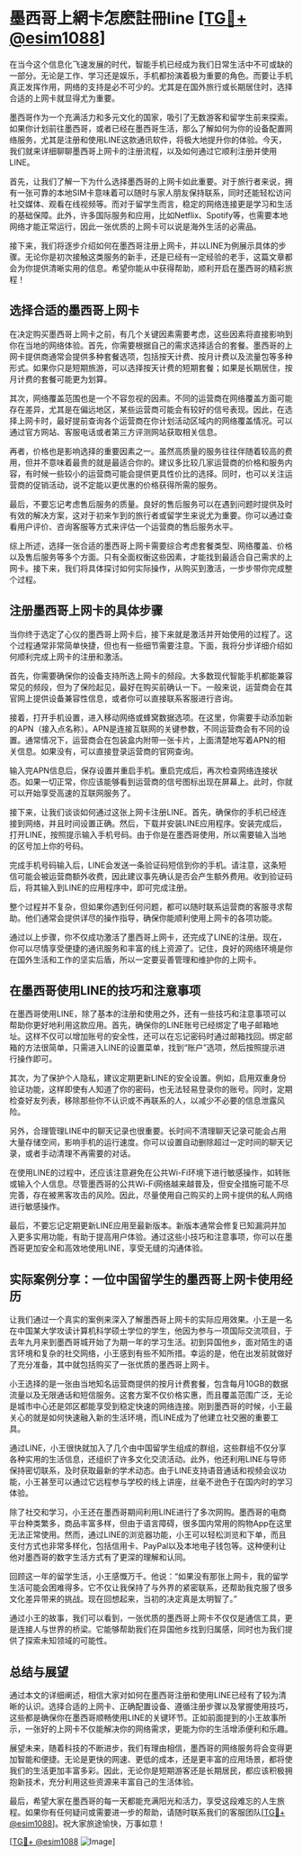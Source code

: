 # 墨西哥上網卡怎麽註冊line [[TG💪+ @esim1088](https://t.me/s/esim1088)]

在当今这个信息化飞速发展的时代，智能手机已经成为我们日常生活中不可或缺的一部分。无论是工作、学习还是娱乐，手机都扮演着极为重要的角色。而要让手机真正发挥作用，网络的支持是必不可少的。尤其是在国外旅行或长期居住时，选择合适的上网卡就显得尤为重要。

墨西哥作为一个充满活力和多元文化的国家，吸引了无数游客和留学生前来探索。如果你计划前往墨西哥，或者已经在墨西哥生活，那么了解如何为你的设备配置网络服务，尤其是注册和使用LINE这款通讯软件，将极大地提升你的体验。今天，我们就来详细聊聊墨西哥上网卡的注册流程，以及如何通过它顺利注册并使用LINE。

首先，让我们了解一下为什么选择墨西哥的上网卡如此重要。对于旅行者来说，拥有一张可靠的本地SIM卡意味着可以随时与家人朋友保持联系，同时还能轻松访问社交媒体、观看在线视频等。而对于留学生而言，稳定的网络连接更是学习和生活的基础保障。此外，许多国际服务和应用，比如Netflix、Spotify等，也需要本地网络才能正常运行，因此一张优质的上网卡可以说是海外生活的必需品。

接下来，我们将逐步介绍如何在墨西哥注册上网卡，并以LINE为例展示具体的步骤。无论你是初次接触这类服务的新手，还是已经有一定经验的老手，这篇文章都会为你提供清晰实用的信息。希望你能从中获得帮助，顺利开启在墨西哥的精彩旅程！

## 选择合适的墨西哥上网卡

在决定购买墨西哥上网卡之前，有几个关键因素需要考虑，这些因素将直接影响到你在当地的网络体验。首先，你需要根据自己的需求选择适合的套餐。墨西哥的上网卡提供商通常会提供多种套餐选项，包括按天计费、按月计费以及流量包等多种形式。如果你只是短期旅游，可以选择按天计费的短期套餐；如果是长期居住，按月计费的套餐可能更为划算。

其次，网络覆盖范围也是一个不容忽视的因素。不同的运营商在网络覆盖方面可能存在差异，尤其是在偏远地区，某些运营商可能会有较好的信号表现。因此，在选择上网卡时，最好提前查询各个运营商在你计划活动区域内的网络覆盖情况。可以通过官方网站、客服电话或者第三方评测网站获取相关信息。

再者，价格也是影响选择的重要因素之一。虽然高质量的服务往往伴随着较高的费用，但并不意味着最贵的就是最适合你的。建议多比较几家运营商的价格和服务内容，有时候一些较小的运营商可能会提供更具性价比的选择。同时，也可以关注运营商的促销活动，说不定能以更优惠的价格获得所需的服务。

最后，不要忘记考虑售后服务的质量。良好的售后服务可以在遇到问题时提供及时有效的解决方案，这对于初来乍到的旅行者或留学生来说尤为重要。你可以通过查看用户评价、咨询客服等方式来评估一个运营商的售后服务水平。

综上所述，选择一张合适的墨西哥上网卡需要综合考虑套餐类型、网络覆盖、价格以及售后服务等多个方面。只有全面权衡这些因素，才能找到最适合自己需求的上网卡。接下来，我们将具体探讨如何实际操作，从购买到激活，一步步带你完成整个过程。

## 注册墨西哥上网卡的具体步骤

当你终于选定了心仪的墨西哥上网卡后，接下来就是激活并开始使用的过程了。这个过程通常非常简单快捷，但也有一些细节需要注意。下面，我将分步详细介绍如何顺利完成上网卡的注册和激活。

首先，你需要确保你的设备支持所选上网卡的频段。大多数现代智能手机都能兼容常见的频段，但为了保险起见，最好在购买前确认一下。一般来说，运营商会在其官网上提供设备兼容性信息，或者你可以直接联系客服进行咨询。

接着，打开手机设置，进入移动网络或蜂窝数据选项。在这里，你需要手动添加新的APN（接入点名称）。APN是连接互联网的关键参数，不同运营商会有不同的设置。通常情况下，运营商会在包装盒内附带一张卡片，上面清楚地写着APN的相关信息。如果没有，可以直接登录运营商的官网查询。

输入完APN信息后，保存设置并重启手机。重启完成后，再次检查网络连接状态。如果一切正常，你应该能够看到运营商的信号图标出现在屏幕上。此时，你就可以开始享受高速的互联网服务了。

接下来，让我们谈谈如何通过这张上网卡注册LINE。首先，确保你的手机已经连接到网络，并且时间设置正确。然后，下载并安装LINE应用程序。安装完成后，打开LINE，按照提示输入手机号码。由于你是在墨西哥使用，所以需要输入当地的区号加上你的号码。

完成手机号码输入后，LINE会发送一条验证码短信到你的手机。请注意，这条短信可能会被运营商额外收费，因此建议事先确认是否会产生额外费用。收到验证码后，将其输入到LINE的应用程序中，即可完成注册。

整个过程并不复杂，但如果你遇到任何问题，都可以随时联系运营商的客服寻求帮助。他们通常会提供详尽的操作指导，确保你能顺利使用上网卡的各项功能。

通过以上步骤，你不仅成功激活了墨西哥上网卡，还完成了LINE的注册。现在，你可以尽情享受便捷的通讯服务和丰富的线上资源了。记住，良好的网络环境是你在国外生活和工作的坚实后盾，所以一定要妥善管理和维护你的上网卡。

## 在墨西哥使用LINE的技巧和注意事项

在墨西哥使用LINE，除了基本的注册和使用之外，还有一些技巧和注意事项可以帮助你更好地利用这款应用。首先，确保你的LINE账号已经绑定了电子邮箱地址。这样不仅可以增加账号的安全性，还可以在忘记密码时通过邮箱找回。绑定邮箱的方法很简单，只需进入LINE的设置菜单，找到“账户”选项，然后按照提示进行操作即可。

其次，为了保护个人隐私，建议定期更新LINE的安全设置。例如，启用双重身份验证功能，这样即使有人知道了你的密码，也无法轻易登录你的账号。同时，定期检查好友列表，移除那些你不认识或不再联系的人，以减少不必要的信息泄露风险。

另外，合理管理LINE中的聊天记录也很重要。长时间不清理聊天记录可能会占用大量存储空间，影响手机的运行速度。你可以设置自动删除超过一定时间的聊天记录，或者手动清理不再需要的对话。

在使用LINE的过程中，还应该注意避免在公共Wi-Fi环境下进行敏感操作，如转账或输入个人信息。尽管墨西哥的公共Wi-Fi网络越来越普及，但安全措施可能不尽完善，存在被黑客攻击的风险。因此，尽量使用自己购买的上网卡提供的私人网络进行敏感操作。

最后，不要忘记定期更新LINE应用至最新版本。新版本通常会修复已知漏洞并加入更多实用功能，有助于提高用户体验。通过这些小技巧和注意事项，你可以在墨西哥更加安全和高效地使用LINE，享受无缝的沟通体验。

## 实际案例分享：一位中国留学生的墨西哥上网卡使用经历

让我们通过一个真实的案例来深入了解墨西哥上网卡的实际应用效果。小王是一名在中国某大学攻读计算机科学硕士学位的学生，他因为参与一项国际交流项目，于去年九月来到墨西哥城开始了为期一年的学习生活。初到异国他乡，面对陌生的语言环境和复杂的社交网络，小王感到有些不知所措。幸运的是，他在出发前就做好了充分准备，其中就包括购买了一张优质的墨西哥上网卡。

小王选择的是一张由当地知名运营商提供的按月计费套餐，包含每月10GB的数据流量以及无限通话和短信服务。这套方案不仅价格实惠，而且覆盖范围广泛，无论是城市中心还是郊区都能享受到稳定快速的网络连接。刚到墨西哥的时候，小王最关心的就是如何快速融入新的生活环境，而LINE成为了他建立社交圈的重要工具。

通过LINE，小王很快就加入了几个由中国留学生组成的群组，这些群组不仅分享各种实用的生活信息，还组织了许多文化交流活动。此外，他还利用LINE与导师保持密切联系，及时获取最新的学术动态。由于LINE支持语音通话和视频会议功能，小王甚至可以通过它远程参与学校的线上讲座，丝毫不逊色于在国内时的学习体验。

除了社交和学习，小王还在墨西哥期间利用LINE进行了多次网购。墨西哥的电商平台种类繁多，商品丰富多样，但由于语言障碍，很多国内常用的购物App在这里无法正常使用。然而，通过LINE的浏览器功能，小王可以轻松浏览和下单，而且支付方式也非常多样化，包括信用卡、PayPal以及本地电子钱包等。这种便利让他对墨西哥的数字生活方式有了更深的理解和认同。

回顾这一年的留学生活，小王感慨万千。他说：“如果没有那张上网卡，我的留学生活可能会困难得多。它不仅让我保持了与外界的紧密联系，还帮助我克服了很多文化差异带来的挑战。现在回想起来，当初的决定真是太明智了。”

通过小王的故事，我们可以看到，一张优质的墨西哥上网卡不仅仅是通信工具，更是连接人与世界的桥梁。它能够帮助我们在异国他乡找到归属感，同时也为我们提供了探索未知领域的可能性。

## 总结与展望

通过本文的详细阐述，相信大家对如何在墨西哥注册和使用LINE已经有了较为清晰的认识。选择合适的上网卡、正确配置设备、遵循注册步骤以及掌握使用技巧，这些都是确保你在墨西哥顺畅使用LINE的关键环节。正如前面提到的小王故事所示，一张好的上网卡不仅能解决你的网络需求，更能为你的生活增添便利和乐趣。

展望未来，随着科技的不断进步，我们有理由相信，墨西哥的网络服务将会变得更加智能和便捷。无论是更快的网速、更低的成本，还是更丰富的应用场景，都将使我们的生活更加丰富多彩。因此，无论你是短期游客还是长期居民，都应该积极拥抱新技术，充分利用这些资源来丰富自己的生活体验。

最后，希望大家在墨西哥的每一天都能充满阳光和活力，享受这段难忘的人生旅程。如果你有任何疑问或需要进一步的帮助，请随时联系我们的客服团队[[TG💪+ @esim1088](https://t.me/s/esim1088)]。祝大家旅途愉快，万事如意！

[[TG💪+ @esim1088](https://t.me/s/esim1088) ![Image](https://i.postimg.cc/4NQfJmqS/Snipaste-2025-05-13-00-14-12.png)]